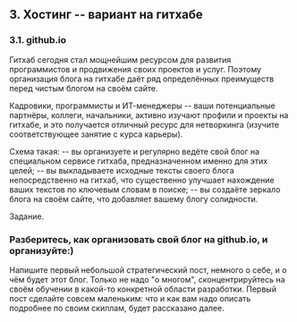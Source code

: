 ## 3. Хостинг -- вариант на гитхабе

### 3.1. github.io
Гитхаб сегодня стал мощнейшим ресурсом для развития программистов и продвижения своих проектов и услуг. Поэтому организация блога на гитхабе даёт ряд определённых преимуществ перед чистым блогом на своём сайте.

Кадровики, программисты и ИТ-менеджеры -- ваши потенциальные партнёры, коллеги, начальники, активно изучают профили и проекты на гитхабе, и это получается отличный ресурс для нетворкинга (изучите соответствующее занятие с курса карьеры).

Схема такая:
-- вы организуете и регулярно ведёте свой блог на специальном сервисе гитхаба, предназначенном именно для этих целей;
-- вы выкладываете исходные тексты своего блога непосредственно на гитхаб, что существенно улучшает нахождение ваших текстов по ключевым словам в поиске;
-- вы создаёте зеркало блога на своём сайте, что добавляет вашему блогу солидности.

Задание.
### Разберитесь, как организовать свой блог на github.io, и организуйте:)

Напишите первый небольшой стратегический пост, немного о себе, и о чём будет этот блог.
Только не надо "о многом", сконцентрируйтесь на своём обучении в какой-то конкретной области разработки.
Первый пост сделайте совсем маленьким: что и как вам надо описать подробнее по своим скиллам, будет рассказано далее.